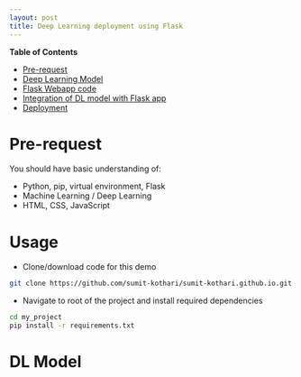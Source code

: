 ```yaml
---
layout: post
title: Deep Learning deployment using Flask
---
```



**Table of Contents**
- [Pre-request][pre-request]
- [Deep Learning Model][ml-model]
- [Flask Webapp code][web-app]
- [Integration of DL model with Flask app][integration]
- [Deployment][deployment]


[pre-request]: #pre-request
[ml-model]: #ml-model
[web-app]: #web-app
[integration]: #integration
[deployment]: #deployment



# <a name="pre-request"></a>Pre-request

You should have basic understanding of:
- Python, pip, virtual environment, Flask
- Machine Learning / Deep Learning
- HTML, CSS, JavaScript


# <a name="usage"></a>Usage

- Clone/download code for this demo

```bash
git clone https://github.com/sumit-kothari/sumit-kothari.github.io.git
```

- Navigate to root of the project and install required dependencies

```bash
cd my_project
pip install -r requirements.txt
```


# <a name="ml-model"></a>DL Model

<script src="https://gist-it.appspot.com/github/robertkrimen/gist-it-example/blob/master/example.js"></script>


